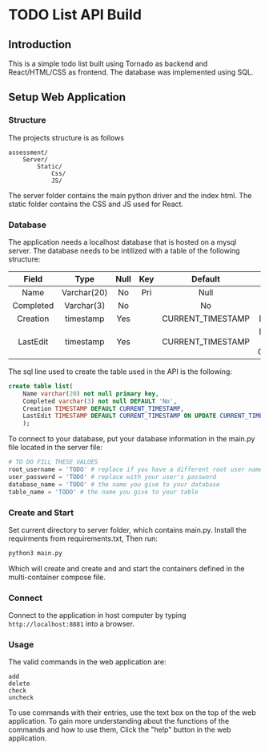 # TODO List API Build
## Introduction
This is a simple todo list built using Tornado as backend and React/HTML/CSS as frontend. The database was implemented using SQL.

## Setup Web Application

### Structure
The projects structure is as follows
```
assessment/
    Server/ 
        Static/
            Css/
            JS/
```

The server folder contains the main python driver and the index html.
The static folder contains the CSS and JS used for React.

### Database

The application needs a localhost database that is hosted on a mysql server. The database needs to be intilized with a table of the following structure:

| Field  | Type | Null | Key | Default | Extra
| :---:  |:---: |:---: |:---:|:---:    | :---:  
| Name   |Varchar(20)|No|Pri|Null|
| Completed   |Varchar(3)|No||No|
| Creation   |timestamp|Yes||CURRENT_TIMESTAMP|DEFAULT_GENERATED
| LastEdit   |timestamp|Yes||CURRENT_TIMESTAMP|DEFAULT_GENERATED on update CURRENT_TIMESTAMP

The sql line used to create the table used in the API is the following:
```sql
create table list(
    Name varchar(20) not null primary key, 
    Completed varchar(3) not null DEFAULT 'No',
    Creation TIMESTAMP DEFAULT CURRENT_TIMESTAMP, 
    LastEdit TIMESTAMP DEFAULT CURRENT_TIMESTAMP ON UPDATE CURRENT_TIMESTAMP
    );
```

To connect to your database, put your database information in the main.py file located in the server file:
```python
# TO DO FILL THESE VALUES
root_username = 'TODO' # replace if you have a different root user name
user_password = 'TODO' # replace with your user's password
database_name = 'TODO' # the name you give to your database
table_name = 'TODO' # the name you give to your table
```

### Create and Start

Set current directory to server folder, which contains main.py.
Install the requirments from requirements.txt, Then run:

```bash
python3 main.py
```

Which will create and create and and start the containers defined in the multi-container compose file.

### Connect

Connect to the application in host computer by typing `http://localhost:8881` into a browser.

### Usage
The valid commands in the web application are:
```
add
delete
check
uncheck
```
To use commands with their entries, use the text box on the top of the web application.
To gain more understanding about the functions of the commands and how to use them, Click the "help" button in the web application.